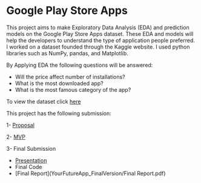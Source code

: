 # Google Play Store Apps

This project aims to make Exploratory Data Analysis (EDA) and prediction models on the Google Play Store Apps dataset. These EDA and models will help the developers to understand the type of application people preferred. I worked on a dataset founded through the Kaggle website. I used python libraries such as NumPy, pandas, and Matplotlib.

By Applying EDA the following questions will be answered:

* Will the price affect number of installations?
* What is the most downloaded app?
* What is the most famous category of the app?


To view the dataset click [here](https://www.kaggle.com/gauthamp10/google-playstore-apps) 

This project has the following submission:

1- [Proposal](Proposal_1.pdf) 

2- [MVP](https://github.com/shouq-AI/DSCamp/blob/main/mvp.ipynb) 

3- Final Submission
  - [Presentation](YourFutureApp_FinalVersion/YourFutureApp_project.pptx)
  - Final Code
  - [Final Report](YourFutureApp_FinalVersion/Final Report.pdf)
